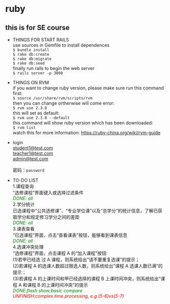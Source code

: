 # ruby
## this is for SE course


* THINGS FOR START RAILS<br>
use sources in Gemfile to install dependences<br>
`$ bundle install`<br>
`$ rake db:create`<br>
`$ rake db:migrate`<br>
`$ rake db:seed`<br>
finally run rails to begin the web server<br>
`$ rails server -p 3000`



* THINGS ON RVM<br>
if you want to change ruby version, please make sure run this command first:<br>
`$ source /usr/share/rvm/scripts/rvm` <br>
then you can change ortherwise will come error:<br>
`$ rvm use 2.3.8` <br>
this will set as default:<br>
`$ rvm use 2.3.8 --default` <br>
this command will show ruby version which has been downloaded:<br>
`$ rvm list` <br>
watch this for more information: https://ruby-china.org/wiki/rvm-guide


* login<br>
student1@test.com<br>
teacher1@test.com<br>
admin@test.com<br><br>
密码：`password`



* TO-DO LIST<br>
1.课程查询<br>
“选修课程”界面键入或选择过滤条件<br>
<font color=green>_DONE: all_</font><br>
2.学分统计<br>
已选课程中“公共选修课”、“专业学位课”以及“总学分”的统计信息，了解已获取学分和规定修习学分之间的差距<br>
<font color=green>_DONE: all_</font><br>
3.课表查看<br>
“已选课程”界面，点击“查看课表”按钮，能够看到课表信息<br>
<font color=green>_DONE: all_</font><br>
4.选课冲突处理<br>
“选修课程”界面，点击课程 A 的“加入课程”按钮:<br>
(1)若甲已经选 过 A 课程，则系统给出“请不要重复选课”的提示；<br>
(2)若课程 A 的选课人数超过限选人数，则系统给出“课程 A 选课人数已满”的提示；<br>
(3)若课程 A 的上课时间和甲已经选择的课程 B 上课时间冲突，则系统给出“课程 A 和课程 B 的上课时间冲突”的提示<br>
<font color=green>_DONE:flash show;basic compare</font><br>
<font color=red>UNFINISH:complex time processing, e.g.(5-6)vs(5-7)_</font>